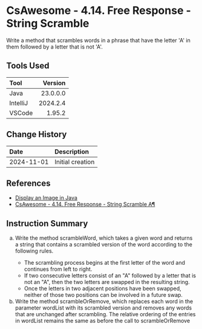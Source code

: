# CsAwesome - 4.14. Free Response - String Scramble
Write a method that scrambles words in a phrase that have the letter 'A' in them followed by a letter that is not 'A'.
## Tools Used

| Tool     |  Version |
|:---------|---------:|
| Java     | 23.0.0.0 |
| IntelliJ | 2024.2.4 |
| VSCode   |   1.95.2 |

## Change History

| Date       | Description      |
|:-----------|:-----------------|
| 2024-11-01 | Initial creation |

## References
* [Display an Image in Java](https://www.delftstack.com/howto/java/display-an-image-in-java/)
* [CsAwesome - 4.14. Free Response - String Scramble A¶](https://runestone.academy/ns/books/published/LPHS_2024-25/Unit4-Iteration/FRQstringScrambleA.html)

## Instruction Summary
<ol type="a">
  <li>Write the method scrambleWord, which takes a given word and returns a string that contains a scrambled version of the word according to the following rules.</li>
  <ul>    
    <li>The scrambling process begins at the first letter of the word and continues from left to right.</li>
    <li>If two consecutive letters consist of an "A" followed by a letter that is not an "A", then the two letters are swapped in the resulting string.</li>
<li>Once the letters in two adjacent positions have been swapped, neither of those two positions can be involved in a future swap.</li>

</ul>
  <li>Write the method scrambleOrRemove, which replaces each word in the parameter wordList with its scrambled version and removes any words that are unchanged after scrambling. The relative ordering of the entries in wordList remains the same as before the call to scrambleOrRemove</li>
  
</ol>
